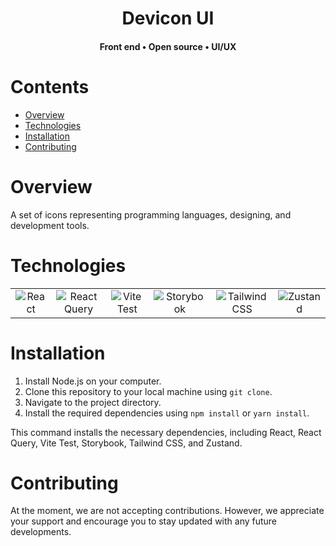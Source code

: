 <div align="center">
  <h1>Devicon UI</h1>
  <h4>Front end • Open source • UI/UX</h4>
</div>
<h1>Contents</h1>

- [Overview](#overview)
- [Technologies](#technologies)
- [Installation](#installation)
- [Contributing](#contributing)

<h1 id="overview">Overview</h1>

A set of icons representing programming languages, designing, and development tools.

<h1>Technologies</h1>
<div align="center" id="technologies">

<table>
  <tr> 
    <td align='center'><img src="https://img.shields.io/badge/react-%23121011.svg?style=for-the-badge&logo=react" alt="React"/></td>
    <td align='center'><img src="https://img.shields.io/badge/react_query-%23121011.svg?style=for-the-badge&logo=react-query" alt="React Query"/></td>
    <td align='center'><img src="https://img.shields.io/badge/vite_test-%23121011.svg?style=for-the-badge&logo=vite" alt="Vite Test"/></td>
    <td align='center'><img src="https://img.shields.io/badge/storybook-%23121011.svg?style=for-the-badge&logo=storybook" alt="Storybook"/></td>
    <td align='center'><img src="https://img.shields.io/badge/tailwind-%23121011.svg?style=for-the-badge&logo=tailwind-css" alt="Tailwind CSS"/></td>
    <td align='center'><img src="https://img.shields.io/badge/zustand-%23121011.svg?style=for-the-badge&logo=zustand" alt="Zustand"/></td>
  </tr>
 </table>
</div>

<h1>Installation</h1>

1. Install Node.js on your computer.
2. Clone this repository to your local machine using `git clone`.
3. Navigate to the project directory.
4. Install the required dependencies using `npm install` or `yarn install`.

This command installs the necessary dependencies, including React, React Query, Vite Test, Storybook, Tailwind CSS, and Zustand.

<h1>Contributing</h1>
At the moment, we are not accepting contributions. However, we appreciate your support and encourage you to stay updated with any future developments.
